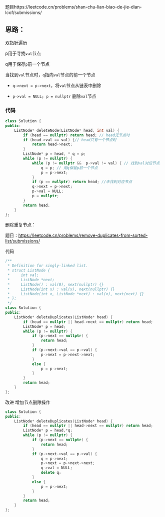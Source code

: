 题目https://leetcode.cn/problems/shan-chu-lian-biao-de-jie-dian-lcof/submissions/

## 思路：

双指针遍历

p用于寻找`val`节点

q用于保存`p`前一个节点

当找到`val`节点时，`q`指向`val`节点的前一个节点

+   `q->next = p->next`，将`val`节点从链表中删除

+   `p->val = NULL; p = nullptr` 删除`val`节点

### 代码

```c++
class Solution {
public:
	ListNode* deleteNode(ListNode* head, int val) {
		if (head == nullptr) return head; // head无节点时
		if (head->val == val) {// head只有一个节点时
			return head->next;
		}
		ListNode* p = head, * q = p;
		while (p != nullptr) {
			while (p != nullptr &&  p->val != val) { // 找到val对应节点
				q = p; // 用q保留p前一个节点
				p = p->next;
			}
			if (p == nullptr) return head; //未找到对应节点
			q->next = p->next;
			p->val = NULL;
			p = nullptr;
		}
		return head;
	}
};
```



删除重复节点：

题目：https://leetcode.cn/problems/remove-duplicates-from-sorted-list/submissions/



代码

```c++
/**
 * Definition for singly-linked list.
 * struct ListNode {
 *     int val;
 *     ListNode *next;
 *     ListNode() : val(0), next(nullptr) {}
 *     ListNode(int x) : val(x), next(nullptr) {}
 *     ListNode(int x, ListNode *next) : val(x), next(next) {}
 * };
 */
class Solution {
public:
	ListNode* deleteDuplicates(ListNode* head) {
		if (head == nullptr || head->next == nullptr) return head;
		ListNode* p = head;
		while (p != nullptr) {
			if (p->next == nullptr) {
				return head;
			}
			if (p->next->val == p->val) {
				p->next = p->next->next;
			}
			else {
				p = p->next;
			}
		}
		return head;
	}
};
```

改进 增加节点删除操作

```c++
class Solution {
public:
	ListNode* deleteDuplicates(ListNode* head) {
		if (head == nullptr || head->next == nullptr) return head;
		ListNode* p = head,*q;
		while (p != nullptr) {
			if (p->next == nullptr) {
				return head;
			}
			if (p->next->val == p->val) {
				q = p->next;
				p->next = p->next->next;
				q->val = NULL;
				delete q;
			}
			else {
				p = p->next;
			}
		}
		return head;
	}
};
```

